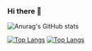 ### Hi there 👋

<!--
**eduardoayervecruz/eduardoayervecruz** is a ✨ _special_ ✨ repository because its `README.md` (this file) appears on your GitHub profile.

Here are some ideas to get you started:

- 🔭 I’m currently working on ...
- 🌱 I’m currently learning ...
- 👯 I’m looking to collaborate on ...
- 🤔 I’m looking for help with ...
- 💬 Ask me about ...
- 📫 How to reach me: ...
- 😄 Pronouns: ...
- ⚡ Fun fact: ...
-->
![Anurag's GitHub stats](https://github-readme-stats.vercel.app/api?username=eduardoayervecruz&count_private=true&show_icons=true)

[![Top Langs](https://github-readme-stats.vercel.app/api/top-langs/?username=eduardoayervecruz&langs_count=8)](https://github.com/anuraghazra/github-readme-stats)
[![Top Langs](https://github-readme-stats.vercel.app/api/top-langs/?username=eduardoayervecruz&layout=compact)](https://github.com/anuraghazra/github-readme-stats)
